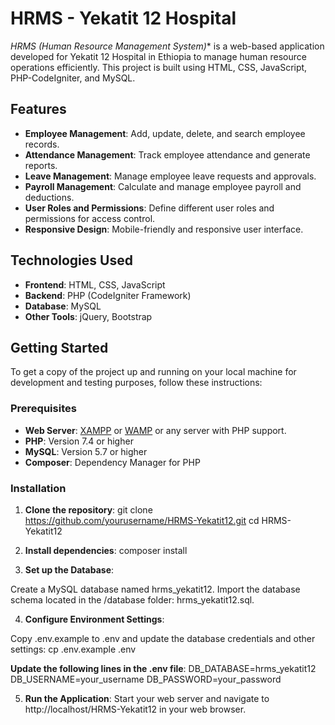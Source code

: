 # HRMS - Yekatit 12 Hospital

*HRMS (Human Resource Management System)** is a web-based application developed for Yekatit 12 Hospital in Ethiopia to manage human resource operations efficiently. 
This project is built using HTML, CSS, JavaScript, PHP-CodeIgniter, and MySQL.

## Features

- **Employee Management**: Add, update, delete, and search employee records.
- **Attendance Management**: Track employee attendance and generate reports.
- **Leave Management**: Manage employee leave requests and approvals.
- **Payroll Management**: Calculate and manage employee payroll and deductions.
- **User Roles and Permissions**: Define different user roles and permissions for access control.
- **Responsive Design**: Mobile-friendly and responsive user interface.

## Technologies Used

- **Frontend**: HTML, CSS, JavaScript
- **Backend**: PHP (CodeIgniter Framework)
- **Database**: MySQL
- **Other Tools**: jQuery, Bootstrap

## Getting Started

To get a copy of the project up and running on your local machine for development and testing purposes, follow these instructions:

### Prerequisites

- **Web Server**: [XAMPP](https://www.apachefriends.org/) or [WAMP](https://www.wampserver.com/) or any server with PHP support.
- **PHP**: Version 7.4 or higher
- **MySQL**: Version 5.7 or higher
- **Composer**: Dependency Manager for PHP

### Installation

1. **Clone the repository**:
   git clone https://github.com/yourusername/HRMS-Yekatit12.git
   cd HRMS-Yekatit12

2. **Install dependencies**:
   composer install

3. **Set up the Database**:

  Create a MySQL database named hrms_yekatit12.
  Import the database schema located in the /database folder: hrms_yekatit12.sql.
  
4. **Configure Environment Settings**:

  Copy .env.example to .env and update the database credentials and other settings:
   cp .env.example .env
   
**Update the following lines in the .env file**:
    DB_DATABASE=hrms_yekatit12
    DB_USERNAME=your_username
    DB_PASSWORD=your_password
	 
5. **Run the Application**:
   Start your web server and navigate to http://localhost/HRMS-Yekatit12 in your web browser.

